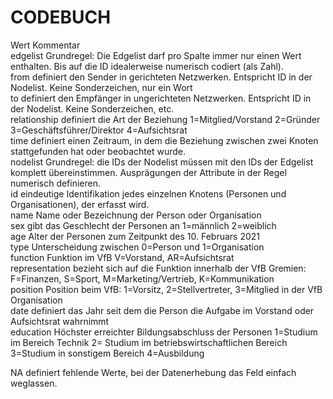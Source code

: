 # CODEBUCH							
Wert	          Kommentar						
edgelist	Grundregel: Die Edgelist darf pro Spalte immer nur einen Wert enthalten. Bis auf die ID idealerweise numerisch codiert (als Zahl).						
from	definiert den Sender in gerichteten Netzwerken. Entspricht ID in der Nodelist. Keine Sonderzeichen, nur ein Wort						
to 	definiert den Empfänger in ungerichteten Netzwerken. Entspricht ID in der Nodelist. Keine Sonderzeichen, etc. 						
relationship	definiert die Art der Beziehung 1=Mitglied/Vorstand 2=Gründer 3=Geschäftsführer/Direktor 4=Aufsichtsrat						
time	definiert einen Zeitraum, in dem die Beziehung zwischen zwei Knoten stattgefunden hat oder beobachtet wurde.						
nodelist	Grundregel: die IDs der Nodelist müssen mit den IDs der Edgelist komplett übereinstimmen. Ausprägungen der Attribute in der Regel numerisch definieren.						
id	eindeutige Identifikation jedes einzelnen Knotens (Personen und Organisationen), der erfasst wird.  						
name	Name oder Bezeichnung der Person oder Organisation						
sex	gibt das Geschlecht der Personen an 1=männlich 2=weiblich						
age	Alter der Personen zum Zeitpunkt des 10. Februars 2021						
type	Unterscheidung zwischen 0=Person und 1=Organisation 						
function	Funktion im VfB V=Vorstand, AR=Aufsichtsrat						
representation	bezieht sich auf die Funktion innerhalb der VfB Gremien:  F=Finanzen, S=Sport, M=Marketing/Vertrieb, K=Kommunikation						
position	Position beim VfB: 1=Vorsitz, 2=Stellvertreter, 3=Mitglied in der VfB Organisation 						
date	definiert das Jahr seit dem die Person die Aufgabe im Vorstand oder Aufsichtsrat wahrnimmt						
education	Höchster erreichter Bildungsabschluss der Personen 1=Studium im Bereich Technik 2= Studium im betriebswirtschaftlichen Bereich 3=Studium in sonstigem Bereich 4=Ausbildung 						
							
							
NA	definiert fehlende Werte, bei der Datenerhebung das Feld einfach weglassen.						
							
							
							
							
							
